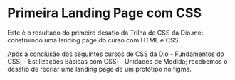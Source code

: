 # Primeira Landing Page com CSS
Este é o resultado do primeiro desafio da Trilha de CSS da Dio.me: construindo uma landing page do curso com HTML e CSS.

Após a conclusão dos seguintes cursos de CSS da Dio
    - Fundamentos do CSS;
    - Estilizações Básicas com CSS;
    - Unidades de Medida;
  recebemos o desafio de recriar uma landing page de um protótipo no figma.
